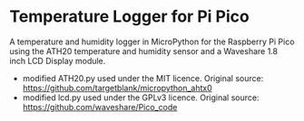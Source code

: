 # Temperature Logger for Pi Pico
A temperature and humidity logger in MicroPython for the Raspberry Pi Pico using the ATH20 
temperature and humidity sensor and a Waveshare 1.8 inch LCD Display module.

- modified ATH20.py used under the MIT licence. Original source: https://github.com/targetblank/micropython_ahtx0
- modified lcd.py used under the GPLv3 licence. Original source: https://github.com/waveshare/Pico_code